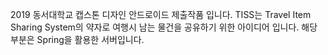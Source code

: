 2019 동서대학교 캡스톤 디자인 안드로이드 제출작품 입니다.
TISS는 Travel Item Sharing System의 약자로 여행시 남는 물건을 공유하기 위한 아이디어 입니다.
해당 부분은 Spring을 활용한 서버입니다.